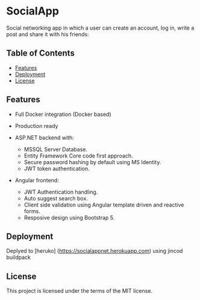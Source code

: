# SocialApp

 Social networking app in which a user can create an account, log in, write a post and share it with his friends:


## Table of Contents 

- [Features](#Features)
- [Deployment](#Deployment)
- [License](#license)


## Features

* Full Docker integration (Docker based)
* Production ready 
* ASP.NET backend with: 

    * MSSQL Server Database.
    * Entity Framework Core code first approach.
    * Secure password hashing by default using MS Identity.
    * JWT token authentication.

* Angular frontend:

    * JWT Authentication handling.
    * Auto suggest search box.
    * Client side validation using Angular template driven and reactive forms.
    * Resposive design using Bootstrap 5.


## Deployment
Deplyed to [heruko] (https://socialappnet.herokuapp.com) using jincod buildpack


## License
This project is licensed under the terms of the MIT license.





